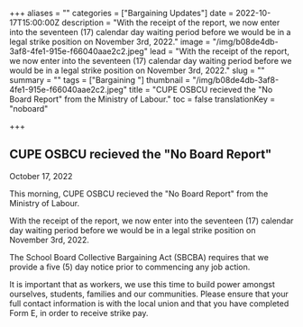 +++
aliases = ""
categories = ["Bargaining Updates"]
date = 2022-10-17T15:00:00Z
description = "With the receipt of the report, we now enter into the seventeen (17) calendar day waiting period before we would be in a legal strike position on November 3rd, 2022."
image = "/img/b08de4db-3af8-4fe1-915e-f66040aae2c2.jpeg"
lead = "With the receipt of the report, we now enter into the seventeen (17) calendar day waiting period before we would be in a legal strike position on November 3rd, 2022."
slug = ""
summary = ""
tags = ["Bargaining "]
thumbnail = "/img/b08de4db-3af8-4fe1-915e-f66040aae2c2.jpeg"
title = "CUPE OSBCU recieved the \"No Board Report\" from the Ministry of Labour."
toc = false
translationKey = "noboard"

+++
## CUPE OSBCU recieved the "No Board Report"

October 17, 2022

This morning, CUPE OSBCU recieved the "No Board Report" from the Ministry of Labour.

With the receipt of the report, we now enter into the seventeen (17) calendar day waiting period before we would be in a legal strike position on November 3rd, 2022.

The School Board Collective Bargaining Act (SBCBA) requires that we provide a five (5) day notice prior to commencing any job action.

It is important that as workers, we use this time to build power amongst ourselves, students, families and our communities. Please ensure that your full contact information is with the local union and that you have completed Form E, in order to receive strike pay.